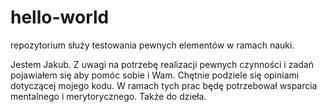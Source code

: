 # hello-world
repozytorium służy testowania pewnych elementów w ramach nauki.

Jestem Jakub. Z uwagi na potrzebę realizacji pewnych czynności i zadań pojawiałem się aby pomóc sobie i Wam. Chętnie podziele się opiniami dotyczącej mojego kodu. W ramach tych prac będę potrzebował wsparcia mentalnego i merytorycznego. Także do dzieła.
